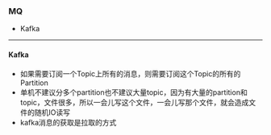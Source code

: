 ### MQ
* Kafka

---
#### Kafka
* 如果需要订阅一个Topic上所有的消息，则需要订阅这个Topic的所有的Partition
* 单机不建议分多个partition也不建议大量topic，因为有大量的partition和topic，文件很多，所以一会儿写这个文件，一会儿写那个文件，就会造成文件的随机IO读写
* kafka消息的获取是拉取的方式